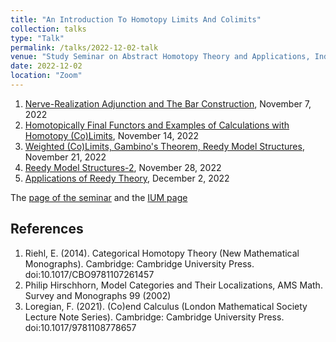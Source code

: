 ```yaml
---
title: "An Introduction To Homotopy Limits And Colimits"
collection: talks
type: "Talk"
permalink: /talks/2022-12-02-talk
venue: "Study Seminar on Abstract Homotopy Theory and Applications, Independent University of Moscow"
date: 2022-12-02
location: "Zoom"
---
```


1. [Nerve-Realization Adjunction and The Bar Construction](https://magisterlud.github.io/files/the_seminar/bar_construction.pdf), November 7, 2022  
2. [Homotopically Final Functors and Examples of Calculations with Homotopy (Co)Limits](https://magisterlud.github.io/files/the_seminar_/homotopy_final_functors.pdf), November 14, 2022  
3. [Weighted (Co)Limits, Gambino's Theorem, Reedy Model Structures](https://magisterlud.github.io/files/the_seminar_/weighted_colimits_Gambino.pdf), November 21, 2022  
4. [Reedy Model Structures-2](https://magisterlud.github.io/files/the_seminar/hirschhorn_lemma.pdf), November 28, 2022  
5. [Applications of Reedy Theory](https://magisterlud.github.io/files/the_seminar/reedy_cats.pdf), December 2, 2022  

The [page of the seminar](https://sites.google.com/view/homotopy-basics-seminar) and the [IUM page](https://ium.mccme.ru/f22/f22-kaledin.html)

## References 

1. Riehl, E. (2014). Categorical Homotopy Theory (New Mathematical Monographs). Cambridge: Cambridge University Press. doi:10.1017/CBO9781107261457  
2. Philip Hirschhorn, Model Categories and Their Localizations, AMS Math. Survey and Monographs 99 (2002) 
3. Loregian, F. (2021). (Co)end Calculus (London Mathematical Society Lecture Note Series). Cambridge: Cambridge University Press. doi:10.1017/9781108778657  
